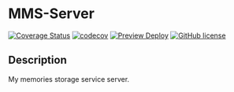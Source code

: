 # MMS-Server

[![Coverage Status](https://coveralls.io/repos/github/comstering/mms-server/badge.svg?branch=develop)](https://coveralls.io/github/comstering/mms-server?branch=develop)
[![codecov](https://codecov.io/gh/comstering/mms-server/branch/develop/graph/badge.svg?token=8YCWcT8JMq)](https://codecov.io/gh/comstering/mms-server)
[![Preview Deploy](https://github.com/comstering/mms-server/actions/workflows/preview.yaml/badge.svg)](https://github.com/comstering/mms-server/actions/workflows/preview.yaml)
[![GitHub license](https://img.shields.io/badge/license-MIT-blue.svg)](https://github.com/comstering/mms-server/blob/develop/LICENSE)

## Description

My memories storage service server.
